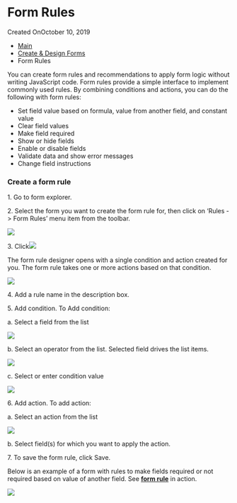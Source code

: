 # Form Rules

Created OnOctober 10, 2019

* [Main](https://captisa.com/docs)
* [Create & Design Forms](https://captisa.com/docs/category/create-design-forms)
* Form Rules

You can create form rules and recommendations to apply form logic without writing JavaScript code. Form rules provide a simple interface to implement commonly used rules. By combining conditions and actions, you can do the following with form rules:

* Set field value based on formula, value from another field, and constant value
* Clear field values
* Make field required
* Show or hide fields
* Enable or disable fields
* Validate data and show error messages
* Change field instructions

### Create a form rule

1\. Go to form explorer.

2\. Select the form you want to create the form rule for, then click on ‘Rules -> Form Rules’ menu item from the toolbar.

![](https://captisa.com/wp-content/uploads/2018/11/FormRules1-1.png)

3\. Click![](https://captisa.com/wp-content/uploads/2018/11/NewRule.png)

The form rule designer opens with a single condition and action created for you. The form rule takes one or more actions based on that condition.

![](https://captisa.com/wp-content/uploads/2018/11/FormRuleNew.png)

4\. Add a rule name in the description box.

5\. Add condition. To Add condition:

a. Select a field from the list

![](https://captisa.com/wp-content/uploads/2018/11/FieldList.png)

b. Select an operator from the list. Selected field drives the list items.

![](https://captisa.com/wp-content/uploads/2018/11/Operator.png)

c. Select or enter condition value

![](https://captisa.com/wp-content/uploads/2018/11/conditionValue.png)

6\. Add action. To add action:

a. Select an action from the list

![](https://captisa.com/wp-content/uploads/2018/11/actionList.png)

b. Select field(s) for which you want to apply the action.

7\. To save the form rule, click Save.

Below is an example of a form with rules to make fields required or not required based on value of another field. See [**form rule**](https://secure.captisa.com/template?id=5df90e00-6061-4248-9249-0540a634bbec) in action.

![](https://captisa.com/wp-content/uploads/2018/11/FormRuleRequiredExample.png)
